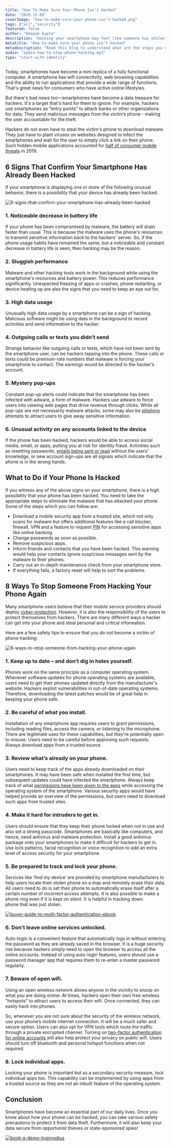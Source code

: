 ```yaml
---
title: "How To Make Sure Your Phone Isn’t Hacked"
date: "2020-12-09"
coverImage: "how-to-make-sure-your-phone-isn't-hacked.png"
tags: ["all","security"]
featured: false 
author: "Deepak Gupta"
description: "Hacking your smartphone may feel like someone has stolen your home. Go through this checklist to protect your phone from being hacked."
metatitle: "How to make sure your phone isn't hacked"
metadescription: "Read this blog to understand what are the steps you can take in order to avoid your phone from being hacked by cybercriminals."
audio: "audio-how-to-stop-phone-hacking.mp3"
type: "start-with-identity"
---
```


Today, smartphones have become a mini replica of a fully functional computer. A smartphone has wifi connectivity, web browsing capabilities and the ability to run applications that provide a wide range of functions. That's great news for consumers who have active online lifestyles.

But there's bad news too—smartphones have become a data treasure for hackers. It's a target that's hard for them to ignore. For example, hackers use smartphones as “entry points” to attack banks or other organizations for data. They send malicious messages from the victim’s phone - making the user accountable for the theft.

Hackers do not even have to steal the victim's phone to download malware. They just have to plant viruses on websites designed to infect the smartphones and wait for the user to simply click a link on their phone. Such hidden mobile applications accounted for [half of consumer mobile threats](https://www.mcafee.com/content/dam/consumer/en-us/docs/2020-Mobile-Threat-Report.pdf) in 2019.  


## 6 Signs That Confirm Your Smartphone Has Already Been Hacked

If your smartphone is displaying one or more of the following unusual behavior, there is a possibility that your device has already been hacked.


![6-signs-that-confirm-your-smartphone-has-already-been-hacked](6-signs-that-confirm-your-smartphone-has-already-been-hacked.png)


### 1. Noticeable decrease in battery life

If your phone has been compromised by malware, the battery will drain faster than usual. This is because the malware uses the phone's resources to transmit sensitive information back to the hackers' server. So, if the phone usage habits have remained the same, but a noticeable and constant decrease in battery life is seen, then hacking may be the reason. 


### 2. Sluggish performance

Malware and other hacking tools work in the background while using the smartphone's resources and battery power. This reduces performance significantly. Unexpected freezing of apps or crashes, phone restarting, or device heating up are also the signs that you need to keep an eye out for.


### 3. High data usage

Unusually high data usage by a smartphone can be a sign of hacking. Malicious software might be using data in the background to record activities and send information to the hacker.


### 4. Outgoing calls or texts you didn’t send

Strange behavior like outgoing calls or texts, which have not been sent by the smartphone user, can be hackers tapping into the phone.  These calls or texts could be premium-rate numbers that malware is forcing your smartphone to contact. The earnings would be directed to the hacker’s account. 


### 5. Mystery pop-ups

Constant pop-up alerts could indicate that the smartphone has been infected with adware, a form of malware. Hackers use adware to force users into viewing web pages that drive revenue through clicks. While all pop-ups are not necessarily malware attacks, some may also be [phishing](https://www.loginradius.com/blog/start-with-identity/2018/02/phishing-for-identity/) attempts to attract users to give away sensitive information.


### 6. Unusual activity on any accounts linked to the device

If the phone has been hacked, hackers would be able to access social media, email, or apps, putting you at risk for identity fraud. Activities such as resetting passwords, [emails being sent or read](https://www.loginradius.com/blog/start-with-identity/2020/12/what-to-do-when-email-hacked/) without the users' knowledge, or new account sign-ups are all signals which indicate that the phone is in the wrong hands. 


## What to Do if Your Phone Is Hacked

If you witness any of the above signs on your smartphone, there is a high possibility that your phone has been hacked. You need to take the appropriate steps to eliminate the malware that has attacked your phone. Some of the steps which you can follow are:


*   Download a mobile security app from a trusted site, which not only scans for malware but offers additional features like a call blocker, firewall, VPN and a feature to request [PIN](https://www.loginradius.com/blog/2020/04/loginradius-pin-based-authentication/) for accessing sensitive apps like online banking.
*   Change passwords as soon as possible.
*   Remove suspicious apps.
*   Inform friends and contacts that you have been hacked. This warning would help your contacts ignore suspicious messages sent by the malware to their phones.
*   Carry out an in-depth maintenance check from your smartphone store. 
*   If everything fails, a factory reset will help to sort the problems. 


## 8 Ways To Stop Someone From Hacking Your Phone Again

Many smartphone users believe that their mobile service providers should deploy [cyber-protection](https://www.loginradius.com/blog/start-with-identity/2019/10/cybersecurity-best-practices-for-enterprises/). However, it is also the responsibility of the users to protect themselves from hackers. There are many different ways a hacker can get into your phone and steal personal and critical information. 

Here are a few safety tips to ensure that you do not become a victim of phone hacking:


![8-ways-to-stop-someone-from-hacking-your-phone-again](8-ways-to-stop-someone-from-hacking-your-phone-again.png)


### 1.   Keep up to date – and don’t dig in holes yourself.

Phones work on the same principle as a computer operating system. Whenever software updates for phone operating systems are available, users need to get their phones updated directly from the manufacturer's website. Hackers exploit vulnerabilities in out-of-date operating systems. Therefore, downloading the latest patches would be of great help in keeping your phone safe. 


### 2.   Be careful of what you install.

Installation of any smartphone app requires users to grant permissions, including reading files, access the camera, or listening to the microphone. There are legitimate uses for these capabilities, but they're potentially open to misuse. Users need to be careful before approving such requests. Always download apps from a trusted source.


### 3.  Review what’s already on your phone.

Users need to keep track of the apps already downloaded on their smartphones. It may have been safe when installed the first time, but subsequent updates could have infected the smartphone. Always keep track of what [permissions have been given to the apps](https://www.loginradius.com/blog/start-with-identity/2020/08/securing-enterprise-mobile-apps/) while accessing the operating system of the smartphone. Various security apps would have helped provide an overview of the permissions, but users need to download such apps from trusted sites. 


### 4.   Make it hard for intruders to get in.

Users should ensure that they keep their phone locked when not in use and also set a strong passcode. Smartphones are basically like computers, and hence, need antivirus and malware protection. Install a good antivirus package onto your smartphones to make it difficult for hackers to get in.  Use lock patterns, facial recognition or voice recognition to add an extra level of access security for your smartphone.


### 5.   Be prepared to track and lock your phone.

Services like ‘find my device’ are provided by smartphone manufacturers to help users locate their stolen phone on a map and remotely erase their data. All users need to do is set their phone to automatically erase itself after a certain number of incorrect access attempts.  It is also possible to make a phone ring even if it is kept on silent. It is helpful in tracking down phone that was just stolen. 

[![buyer-guide-to-multi-factor-authentication-ebook](buyer-guide-to-multi-factor-authentication-ebook.png)](https://www.loginradius.com/resource/buyers-guide-to-multi-factor-authentication/)



### 6.   Don’t leave online services unlocked.

Auto-login is a convenient feature that automatically logs in without entering the password as they are already saved in the browser. It is a huge security risk because hackers simply need to open the browser to access all the online accounts. Instead of using auto-login features, users should use a password manager app that requires them to re-enter a master password regularly. 


### 7.   Beware of open wifi.

Using an open wireless network allows anyone in the vicinity to snoop on what you are doing online. At times, hackers open their own free wireless "hotspots" to attract users to access their wifi.  Once connected, they can easily hack into phones. 

So, whenever you are not sure about the security of the wireless network, use your phone’s mobile internet connection. It will be a much safer and secure option. Users can also opt for VPN tools which route the traffic through a private encrypted channel. Turning on [two-factor authentication for online accounts ](https://www.loginradius.com/blog/start-with-identity/2018/12/use-multi-factor-authentication-dont-cell-phone-access/)will also help protect your privacy on public wifi. Users should turn off bluetooth and personal hotspot functions when not required. 


### 8.   Lock individual apps.

Locking your phone is important but as a secondary security measure, lock individual apps too. This capability can be implemented by using apps from a trusted source as they are not an inbuilt feature of the operating system. 


## Conclusion

Smartphones have become an essential part of our daily lives. Once you know about how your phone can be hacked, you can take various safety precautions to protect it from data theft. Furthermore, it will also keep your data secure from opportunist thieves or state-sponsored spies!


[![book-a-demo-loginradius](../assets/book-a-demo-loginradius.png)](https://www.loginradius.com/book-a-demo/)

